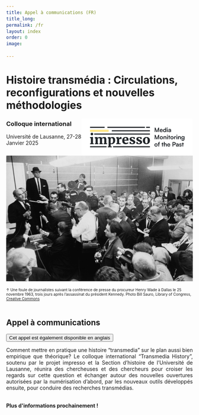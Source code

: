 ```yaml
---
title: Appel à communications (FR)
title_long: 
permalink: /fr
layout: index
order: 0
image: 

---
```

# Histoire transmédia : Circulations, reconfigurations et nouvelles méthodologies
<img src="images/impresso.png" alt="image" width="300" height="auto" align="right">

### Colloque international
Université de Lausanne, 27-28 Janvier 2025

![Transmedia Conference](images/transmediaconference2025.jpg)
<div style="font-size: x-small">↑ Une foule de journalistes suivant la conférence de presse du procureur Henry Wade à Dallas le 25 novembre 1963, trois jours après l’assassinat du président Kennedy. Photo Bill Sauro, Library of Congress, <a href="https://commons.wikimedia.org/wiki/File:Henry_Wade_1963_press_conference_NYWTS.jpg">Creative Commons</a></div><br>

## Appel à communications
<button class="button button1" onclick="window.location.href='https://impresso.github.io/transmedia/';">Cet appel est également disponible en anglais</button>

<div style="text-align: justify">Comment mettre en pratique une histoire “transmedia” sur le plan aussi bien empirique que théorique? Le colloque international “Transmedia History”, soutenu par le projet impresso et la Section d’histoire de l’Université de Lausanne, réunira des chercheuses et des chercheurs pour croiser les regards sur cette question et échanger autour des nouvelles ouvertures autorisées par la numérisation d’abord, par les nouveaux outils développés ensuite, pour conduire des recherches transmédias.</div><br>


**Plus d'informations prochainement !**
